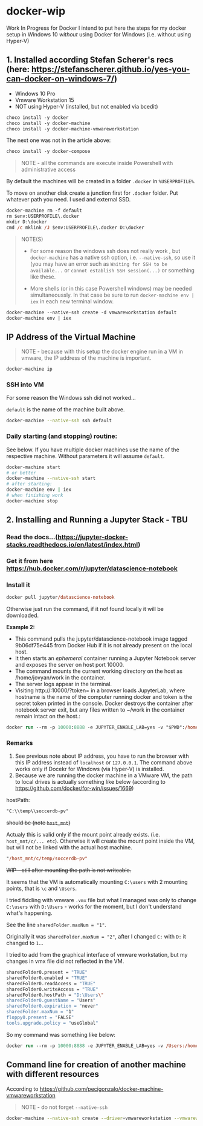 # docker-wip
Work In Progress for Docker
I intend to put here the steps for my docker setup in Windows 10 *without* using Docker for Windows (i.e. without using Hyper-V)
## 1. Installed according Stefan Scherer's recs (here: https://stefanscherer.github.io/yes-you-can-docker-on-windows-7/)
* Windows 10 Pro
* Vmware Workstation 15
* NOT using Hyper-V (installed, but not enabled via bcedit)
```ps
choco install -y docker
choco install -y docker-machine
choco install -y docker-machine-vmwareworkstation
```
The next one was not in the article above:
```ps
choco install -y docker-compose
```
> NOTE - all the commands are execute inside Powershell with administrative access

By default the machines will be created in a folder `.docker` in `%USERPROFILE%`.

To move on another disk create a junction first for `.docker` folder.
Put whatever path you need. I used and external SSD.

```ps
docker-machine rm -f default
rm $env:USERPROFILE\.docker
mkdir D:\docker
cmd /c mklink /J $env:USERPROFILE\.docker D:\docker

```
> NOTE(S)
> * For some reason the windows ssh does not really work , but `docker-machine` has a native ssh option, i.e. `--native-ssh`, so use it (you may have an error such as `Waiting for SSH to be available...` or `cannot establish SSH session(...)` or something like these.
>
> * More shells (or in this case Powershell windows) may be needed simultaneoussly. In that case be sure to run `docker-machine env | iex` in each new terminal window.

```ps
docker-machine --native-ssh create -d vmwareworkstation default
docker-machine env | iex

```

## IP Address of the Virtual Machine
> NOTE - because with this setup the docker engine run in a VM in vmware, the IP address of the machine is important.
```ps
docker-machine ip
```
### SSH into VM
For some reason the Windows ssh did not worked...

`default` is the name of the machine built above.
```bash
docker-machine --native-ssh ssh default
```

### Daily starting (and stopping) routine:
See below. If you have multiple docker machines use the name of the respective machine. 
Without parameters it will assume `default`.

```bash
docker-machine start
# or better
docker-machine --native-ssh start
# after starting:
docker-machine env | iex
# when finishing work
docker-machine stop
```

## 2. Installing and Running a Jupyter Stack - TBU 

### Read the docs...(https://jupyter-docker-stacks.readthedocs.io/en/latest/index.html)

### Get it from here https://hub.docker.com/r/jupyter/datascience-notebook
### Install it
```ps
docker pull jupyter/datascience-notebook
```
Otherwise just run the command, if it nof found locally it will be downloaded.

**Example 2:** 
* This command pulls the jupyter/datascience-notebook image tagged 9b06df75e445 from Docker Hub if it is not already present on the local host. 
* It then starts an *ephemeral* container running a Jupyter Notebook server and exposes the server on host port 10000. 
* The command mounts the current working directory on the host as /home/jovyan/work in the container. 
* The server logs appear in the terminal. 
* Visiting http://<hostname>:10000/?token=<token> in a browser loads JupyterLab, where hostname is the name of the computer running docker and token is the secret token printed in the console. Docker destroys the container after notebook server exit, but any files written to ~/work in the container remain intact on the host.:

```ps
docker run --rm -p 10000:8888 -e JUPYTER_ENABLE_LAB=yes -v "$PWD":/home/jovyan/work jupyter/datascience-notebook
```
### Remarks
1. See previous note about IP address, you have to run the browser with this IP address instead of `localhost` or `127.0.0.1`. The command above works only if Docekr for Windows (via Hyper-V) is installed.
2. Because we are running the docker machine in a VMware VM, the path to local drives is actually something like below (according to https://github.com/docker/for-win/issues/1669)

hostPath:
```ps
"C:\\temp\\soccerdb-pv"
```
~~should be (note `host_mnt`)~~

Actualy this is valid only if the mount point already exists. (i.e. `host_mnt/c/... etc`). 
Otherwise it will create the mount point inside the VM, but will not be linked with the actual host machine.

```ps
"/host_mnt/c/temp/soccerdb-pv"
```
~~WIP - still after mounting the path is not writeable.~~

It seems that the VM is automatically mounting `C:\users` with 2 mounting points, that is `\c` and `\Users`.

I tried fiddling with vmware `.vmx` file but what I managed was only to change `C:\users` with `D:\Users` - works for the moment, but I don't understand what's happening.

See the line `sharedFolder.maxNum = "1"`. 

Originally it was `sharedFolder.maxNum = "2"`, after I changed `C:` with `D:` it changed to `1`...

I tried to add from the graphical interface of vmware workstation, but my changes in vmx file did not reflected in the VM.

```bash
sharedFolder0.present = "TRUE"
sharedFolder0.enabled = "TRUE"
sharedFolder0.readAccess = "TRUE"
sharedFolder0.writeAccess = "TRUE"
sharedFolder0.hostPath = "D:\Users\"
sharedFolder0.guestName = "Users"
sharedFolder0.expiration = "never"
sharedFolder.maxNum = "1"
floppy0.present = "FALSE"
tools.upgrade.policy = "useGlobal"
```
So my command was something like below:

```ps
docker run --rm -p 10000:8888 -e JUPYTER_ENABLE_LAB=yes -v /Users:/home/jovyan/work jupyter/datascience-notebook
```
## Command line for creation of another machine with different resources

According to https://github.com/pecigonzalo/docker-machine-vmwareworkstation
> NOTE - do not forget `--native-ssh`

```bash
docker-machine --native-ssh create --driver=vmwareworkstation --vmwareworkstation-cpu-count 2 --vmwareworkstation-memory-size 2048 dev
```
